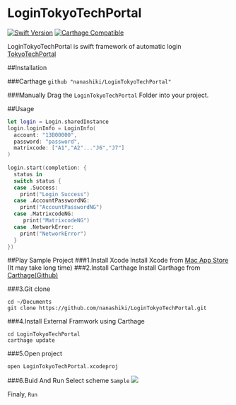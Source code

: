 # LoginTokyoTechPortal
[![Swift Version](https://img.shields.io/badge/Swift-2.0-orange.svg?style=flat)](https://developer.apple.com/swift/)
[![Carthage Compatible](https://img.shields.io/badge/Carthage-compatible-4BC51D.svg?style=flat)](https://github.com/Carthage/Carthage)

LoginTokyoTechPortal is swift framework of automatic login [TokyoTechPortal](http://portal.titech.ac.jp)

##Installation

###Carthage
`github "nanashiki/LoginTokyoTechPortal"`

###Manually
Drag the `LoginTokyoTechPortal` Folder into your project.

##Usage

``` swift
let login = Login.sharedInstance
login.loginInfo = LoginInfo(
  account: "13B00000",
  password: "password",
  matrixcode: ["A1","A2"..."J6","J7"]
)
        
login.start(completion: {
  status in
  switch status {
  case .Success:
    print("Login Success")
  case .AccountPasswordNG:
    print("AccountPasswordNG")
  case .MatrixcodeNG:
     print("MatrixcodeNG")
  case .NetworkError:
    print("NetworkError")
  }
})
```

##Play Sample Project
###1.Install Xcode
Install Xcode from [Mac App Store](http://itunes.apple.com/us/app/xcode/id497799835?ls=1&mt=12) (It may take long time)
###2.Install Carthage
Install Carthage from [Carthage(Github)](https://github.com/Carthage/Carthage/releases)

###3.Git clone
```
cd ~/Documents
git clone https://github.com/nanashiki/LoginTokyoTechPortal.git
```

###4.Install External Framwork using Carthage
```
cd LoginTokyoTechPortal
carthage update
```
###5.Open project
```
open LoginTokyoTechPortal.xcodeproj
```
###6.Buid And Run
Select scheme `Sample`
![](https://raw.githubusercontent.com/wiki/nanashiki/LoginTokyoTechPortal/Image/TitechApp_README_Image_1.png)

Finaly, `Run`